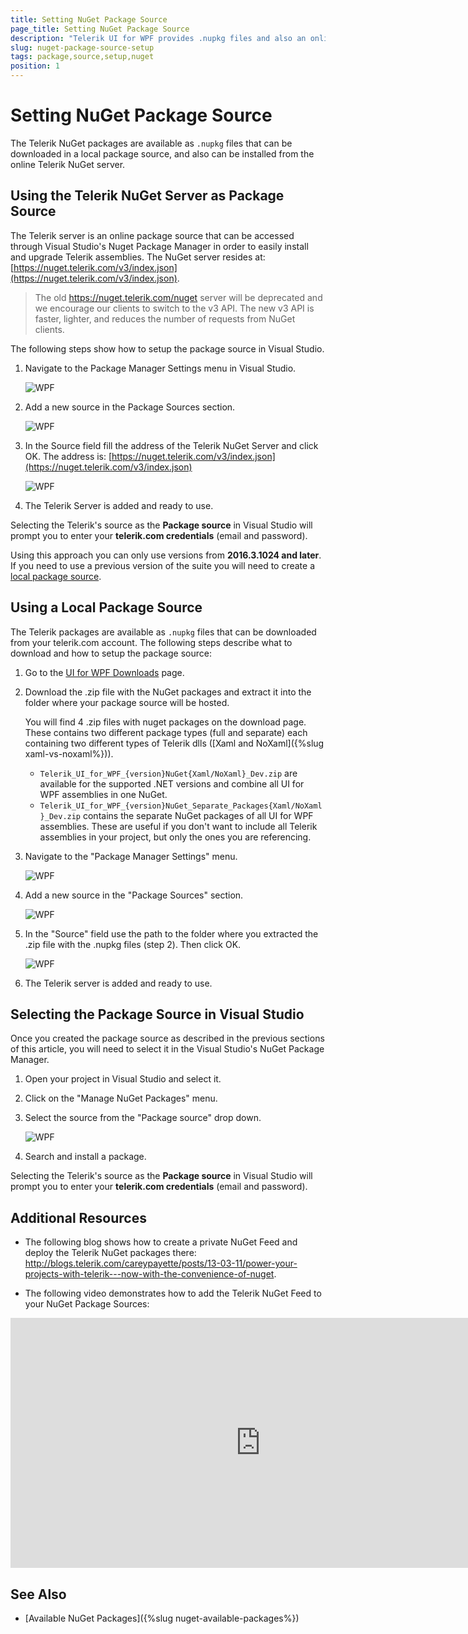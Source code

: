 ```yaml
---
title: Setting NuGet Package Source
page_title: Setting NuGet Package Source
description: "Telerik UI for WPF provides .nupkg files and also an online NuGet package source for downloading the Telerik dlls."
slug: nuget-package-source-setup
tags: package,source,setup,nuget
position: 1
---
```


# Setting NuGet Package Source

The Telerik NuGet packages are available as `.nupkg` files that can be downloaded in a local package source, and also can be installed from the online Telerik NuGet server. 

## Using the Telerik NuGet Server as Package Source

The Telerik server is an online package source that can be accessed through Visual Studio's Nuget Package Manager in order to easily install and upgrade Telerik assemblies. The NuGet server resides at: [https://nuget.telerik.com/v3/index.json](https://nuget.telerik.com/v3/index.json). 

> The old https://nuget.telerik.com/nuget server will be deprecated and we encourage our clients to switch to the v3 API. The new v3 API is faster, lighter, and reduces the number of requests from NuGet clients.

The following steps show how to setup the package source in Visual Studio. 

1. Navigate to the Package Manager Settings menu in Visual Studio.
	
	![WPF ](images/nuget-installation-0.png)

1. Add a new source in the Package Sources section.

	![WPF ](images/nuget-installation-1.png)
	
1. In the Source field fill the address of the Telerik NuGet Server and click OK. The address is: [https://nuget.telerik.com/v3/index.json](https://nuget.telerik.com/v3/index.json)

	![WPF ](images/nuget-installation-2.png)
	
1. The Telerik Server is added and ready to use. 

Selecting the Telerik's source as the __Package source__ in Visual Studio will prompt you to enter your __telerik.com credentials__ (email and password).

Using this approach you can only use versions from __2016.3.1024 and later__. If you need to use a previous version of the suite you will need to create a [local package source](#using-a-local-package-source).

## Using a Local Package Source

The Telerik packages are available as `.nupkg` files that can be downloaded from your telerik.com account. The following steps describe what to download and how to setup the package source:

1. Go to the [UI for WPF Downloads](https://www.telerik.com/account/product-download?product=RCWPF) page.
1. Download the .zip file with the NuGet packages and extract it into the folder where your package source will be hosted.

	You will find 4 .zip files with nuget packages on the download page. These contains two different package types (full and separate) each containing two different types of Telerik dlls ([Xaml and NoXaml]({%slug xaml-vs-noxaml%})).
	
	* `Telerik_UI_for_WPF_{version}NuGet{Xaml/NoXaml}_Dev.zip` are available for the supported .NET versions and combine all UI for WPF assemblies in one NuGet.
	* `Telerik_UI_for_WPF_{version}NuGet_Separate_Packages{Xaml/NoXaml}_Dev.zip` contains the separate NuGet packages of all UI for WPF assemblies. These are useful if you don't want to include all Telerik assemblies in your project, but only the ones you are referencing.	
	
1. Navigate to the "Package Manager Settings" menu.
	
	![WPF ](images/nuget-installation-0.png)

1. Add a new source in the "Package Sources" section.

	![WPF ](images/nuget-installation-1.png)
	
1. In the "Source" field use the path to the folder where you extracted the .zip file with the .nupkg files (step 2). Then click OK.

	![WPF ](images/nuget-package-source-setup-0.png)

1. The Telerik server is added and ready to use. 

## Selecting the Package Source in Visual Studio

Once you created the package source as described in the previous sections of this article, you will need to select it in the Visual Studio's NuGet Package Manager.

1. Open your project in Visual Studio and select it.
1. Click on the "Manage NuGet Packages" menu.
1. Select the source from the "Package source" drop down.
	
	![WPF ](images/nuget-installation-4.png)

1. Search and install a package.

Selecting the Telerik's source as the __Package source__ in Visual Studio will prompt you to enter your __telerik.com credentials__ (email and password).

## Additional Resources

* The following blog shows how to create a private NuGet Feed and deploy the Telerik NuGet packages there: http://blogs.telerik.com/careypayette/posts/13-03-11/power-your-projects-with-telerik---now-with-the-convenience-of-nuget.

* The following video demonstrates how to add the Telerik NuGet Feed to your NuGet Package Sources:

<iframe width="800" height="400" src="https://www.youtube.com/embed/c3m_BLMXNDk" frameborder="0" allow="accelerometer; autoplay; encrypted-media; gyroscope; picture-in-picture; fullscreen"></iframe>

## See Also  
* [Available NuGet Packages]({%slug nuget-available-packages%})
